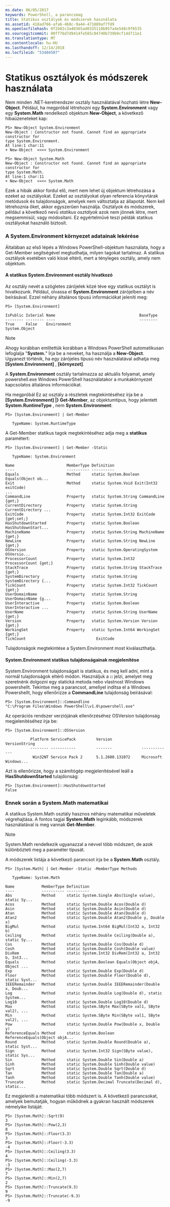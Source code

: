 ```yaml
---
ms.date: 06/05/2017
keywords: PowerShell, a parancsmag
title: Statikus osztályok és módszerek használata
ms.assetid: 418ad766-afa6-4b8c-9a44-471889af7fd9
ms.openlocfilehash: 0f2b02c3a40365ad0335118b057a4e548c9f6535
ms.sourcegitcommit: 00ff76d7d9414fe585c04740b739b9cf14d711e1
ms.translationtype: MT
ms.contentlocale: hu-HU
ms.lasthandoff: 12/14/2018
ms.locfileid: "53404507"
---
```

# <a name="using-static-classes-and-methods"></a>Statikus osztályok és módszerek használata
Nem minden .NET-keretrendszer osztály használatával hozható létre **New-Object**. Például, ha megpróbál létrehozni egy **System.Environment** vagy egy **System.Math** rendelkező objektum **New-Object**, a következő hibaüzeneteket kap:

```
PS> New-Object System.Environment
New-Object : Constructor not found. Cannot find an appropriate constructor for
type System.Environment.
At line:1 char:11
+ New-Object  <<<< System.Environment

PS> New-Object System.Math
New-Object : Constructor not found. Cannot find an appropriate constructor for
type System.Math.
At line:1 char:11
+ New-Object  <<<< System.Math
```

Ezek a hibák akkor fordul elő, mert nem lehet új objektum létrehozása a ezeket az osztályokat. Ezeket az osztályokat olyan referencia könyvtárak metódusok és tulajdonságok, amelyek nem változtatja az állapotát. Nem kell létrehoznia őket, akkor egyszerűen használja. Osztályok és módszerek, például a következő nevű *statikus osztályok* azok nem jönnek létre, mert megsemmisül, vagy módosítani. Ez egyértelművé teszi példák statikus osztályokat használó biztosít.

### <a name="getting-environment-data-with-systemenvironment"></a>A System.Environment környezet adatainak lekérése
Általában az első lépés a Windows PowerShell-objektum használata, hogy a Get-Member segítségével megtudhatja, milyen tagokat tartalmaz. A statikus osztályok esetében való kissé eltérő, mert a tényleges osztály, amely nem objektum.

#### <a name="referring-to-the-static-systemenvironment-class"></a>A statikus System.Environment osztály hivatkozó
Az osztály nevét a szögletes zárójelek közé téve egy statikus osztályt is hivatkozunk. Például, olvassa el **System.Environment** zárójelben a név beírásával. Ezzel néhány általános típusú információkat jeleníti meg:

```
PS> [System.Environment]

IsPublic IsSerial Name                                     BaseType
-------- -------- ----                                     --------
True     False    Environment                              System.Object
```

> [!NOTE]
> Ahogy korábban említettük korábban a Windows PowerShell automatikusan lefoglalja "**System.**" Írja be a neveket, ha használja a **New-Object**. Ugyanezt történik, ha egy zárójeles típusú név használatával adhatja meg  **\[System.Environment]** ,  **\[környezet]**.

A **System.Environment** osztály tartalmazza az aktuális folyamat, amely powershell.exe Windows PowerShell használatakor a munkakörnyezet kapcsolatos általános információkat.

Ha megpróbál Ez az osztály a részletek megtekintéséhez írja be a  **\[System.Environment] |} Get-Member**, az objektumtípus, hogy jelentett **System.RuntimeType** , nem **System.Environment**:

```
PS> [System.Environment] | Get-Member

   TypeName: System.RuntimeType
```

A Get-Member statikus tagok megtekintéséhez adja meg a **statikus** paramétert:

```
PS> [System.Environment] | Get-Member -Static

   TypeName: System.Environment

Name                       MemberType Definition
----                       ---------- ----------
Equals                     Method     static System.Boolean Equals(Object ob...
Exit                       Method     static System.Void Exit(Int32 exitCode)
...
CommandLine                Property   static System.String CommandLine {get;}
CurrentDirectory           Property   static System.String CurrentDirectory ...
ExitCode                   Property   static System.Int32 ExitCode {get;set;}
HasShutdownStarted         Property   static System.Boolean HasShutdownStart...
MachineName                Property   static System.String MachineName {get;}
NewLine                    Property   static System.String NewLine {get;}
OSVersion                  Property   static System.OperatingSystem OSVersio...
ProcessorCount             Property   static System.Int32 ProcessorCount {get;}
StackTrace                 Property   static System.String StackTrace {get;}
SystemDirectory            Property   static System.String SystemDirectory {...
TickCount                  Property   static System.Int32 TickCount {get;}
UserDomainName             Property   static System.String UserDomainName {g...
UserInteractive            Property   static System.Boolean UserInteractive ...
UserName                   Property   static System.String UserName {get;}
Version                    Property   static System.Version Version {get;}
WorkingSet                 Property   static System.Int64 WorkingSet {get;}
TickCount                               ExitCode
```

Tulajdonságok megtekintése a System.Environment most kiválaszthatja.

#### <a name="displaying-static-properties-of-systemenvironment"></a>System.Environment statikus tulajdonságainak megjelenítése

System.Environment tulajdonságait is statikus, és meg kell adni, mint a normál tulajdonságok eltérő módon. Használjuk a **::** jelzi, amelyet meg szeretnénk dolgozni egy statická metoda nebo vlastnost Windows powershellt. Tekintse meg a parancsot, amellyel indítsa el a Windows Powershellt, hogy ellenőrizze a **CommandLine** tulajdonság beírásával:

```
PS> [System.Environment]::Commandline
"C:\Program Files\Windows PowerShell\v1.0\powershell.exe"
```

Az operációs rendszer verziójának ellenőrzéséhez OSVersion tulajdonság megjelenítéséhez írja be:

```
PS> [System.Environment]::OSVersion

           Platform ServicePack         Version             VersionString
           -------- -----------         -------             -------------
            Win32NT Service Pack 2      5.1.2600.131072     Microsoft Windows...
```

Azt is ellenőrizze, hogy a számítógép megjelenítésével leáll a **HasShutdownStarted** tulajdonság:

```
PS> [System.Environment]::HasShutdownStarted
False
```

### <a name="doing-math-with-systemmath"></a>Ennek során a System.Math matematikai

A statikus System.Math osztály hasznos néhány matematikai műveletek végrehajtása. A fontos tagjai **System.Math** leginkább, módszerek használatával is meg vannak **Get-Member**.

> [!NOTE]
> System.Math rendelkezik ugyanazzal a névvel több módszert, de azok különbözteti meg a paraméter típusát.

A módszerek listája a következő parancsot írja be a **System.Math** osztály.

```
PS> [System.Math] | Get-Member -Static -MemberType Methods

   TypeName: System.Math

Name            MemberType Definition
----            ---------- ----------
Abs             Method     static System.Single Abs(Single value), static Sy...
Acos            Method     static System.Double Acos(Double d)
Asin            Method     static System.Double Asin(Double d)
Atan            Method     static System.Double Atan(Double d)
Atan2           Method     static System.Double Atan2(Double y, Double x)
BigMul          Method     static System.Int64 BigMul(Int32 a, Int32 b)
Ceiling         Method     static System.Double Ceiling(Double a), static Sy...
Cos             Method     static System.Double Cos(Double d)
Cosh            Method     static System.Double Cosh(Double value)
DivRem          Method     static System.Int32 DivRem(Int32 a, Int32 b, Int3...
Equals          Method     static System.Boolean Equals(Object objA, Object ...
Exp             Method     static System.Double Exp(Double d)
Floor           Method     static System.Double Floor(Double d), static Syst...
IEEERemainder   Method     static System.Double IEEERemainder(Double x, Doub...
Log             Method     static System.Double Log(Double d), static System...
Log10           Method     static System.Double Log10(Double d)
Max             Method     static System.SByte Max(SByte val1, SByte val2), ...
Min             Method     static System.SByte Min(SByte val1, SByte val2), ...
Pow             Method     static System.Double Pow(Double x, Double y)
ReferenceEquals Method     static System.Boolean ReferenceEquals(Object objA...
Round           Method     static System.Double Round(Double a), static Syst...
Sign            Method     static System.Int32 Sign(SByte value), static Sys...
Sin             Method     static System.Double Sin(Double a)
Sinh            Method     static System.Double Sinh(Double value)
Sqrt            Method     static System.Double Sqrt(Double d)
Tan             Method     static System.Double Tan(Double a)
Tanh            Method     static System.Double Tanh(Double value)
Truncate        Method     static System.Decimal Truncate(Decimal d), static...
```

Ez megjeleníti a matematikai több módszert is. A következő parancsokat, amelyek bemutatják, hogyan működnek a gyakran használt módszerek némelyike listáját:

```
PS> [System.Math]::Sqrt(9)
3
PS> [System.Math]::Pow(2,3)
8
PS> [System.Math]::Floor(3.3)
3
PS> [System.Math]::Floor(-3.3)
-4
PS> [System.Math]::Ceiling(3.3)
4
PS> [System.Math]::Ceiling(-3.3)
-3
PS> [System.Math]::Max(2,7)
7
PS> [System.Math]::Min(2,7)
2
PS> [System.Math]::Truncate(9.3)
9
PS> [System.Math]::Truncate(-9.3)
-9
```